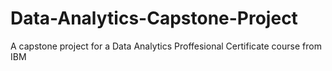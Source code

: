 # Data-Analytics-Capstone-Project
A capstone project for a Data Analytics Proffesional Certificate course from IBM
